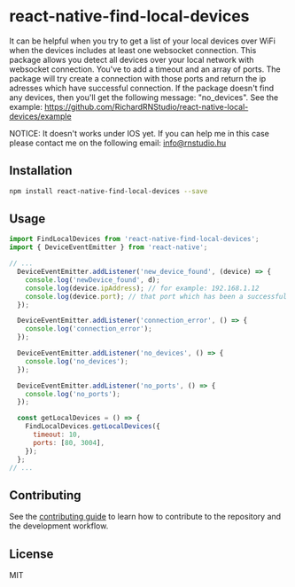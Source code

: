 # react-native-find-local-devices

It can be helpful when you try to get a list of your local devices over WiFi when the devices includes at least one websocket connection.
This package allows you detect all devices over your local network with websocket connection.
You've to add a timeout and an array of ports. The package will try create a connection with those ports and return the ip adresses which have successful connection.
If the package doesn't find any devices, then you'll get the following message: "no_devices".
See the example: https://github.com/RichardRNStudio/react-native-local-devices/example

NOTICE: It doesn't works under IOS yet. If you can help me in this case please contact me on the following email: info@rnstudio.hu

## Installation

```sh
npm install react-native-find-local-devices --save
```

## Usage

```js
import FindLocalDevices from 'react-native-find-local-devices';
import { DeviceEventEmitter } from 'react-native';

// ...
  DeviceEventEmitter.addListener('new_device_found', (device) => {
    console.log('newDevice_found', d);
    console.log(device.ipAddress); // for example: 192.168.1.12
    console.log(device.port); // that port which has been a successful connection from your list
  });

  DeviceEventEmitter.addListener('connection_error', () => {
    console.log('connection_error');
  });

  DeviceEventEmitter.addListener('no_devices', () => {
    console.log('no_devices');
  });

  DeviceEventEmitter.addListener('no_ports', () => {
    console.log('no_ports');
  });

  const getLocalDevices = () => {
    FindLocalDevices.getLocalDevices({
      timeout: 10,
      ports: [80, 3004],
    });
  };
// ...
```

## Contributing

See the [contributing guide](CONTRIBUTING.md) to learn how to contribute to the repository and the development workflow.

## License

MIT
